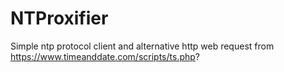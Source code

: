 # NTProxifier

Simple ntp protocol client and alternative http web request from https://www.timeanddate.com/scripts/ts.php?
